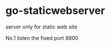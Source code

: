 go-staticwebserver
==================

server only for static web site

No.1 listen the fixed port 8800

